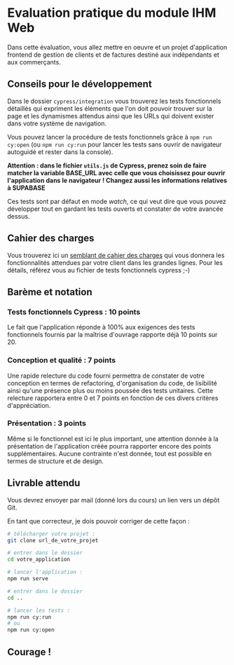 # Evaluation pratique du module IHM Web

Dans cette évaluation, vous allez mettre en oeuvre et un projet d'application frontend de gestion de clients et de factures destiné aux indépendants et aux commerçants.

## Conseils pour le développement

Dans le dossier `cypress/integration` vous trouverez les tests fonctionnels détaillés qui expriment les éléments que l'on doit pouvoir trouver sur la page et les dynamismes attendus ainsi que les URLs qui doivent exister dans votre système de navigation.

Vous pouvez lancer la procédure de tests fonctionnels grâce à `npm run cy:open` (ou `npm run cy:run` pour lancer les tests sans ouvrir de navigateur autoguidé et rester dans la console).

**Attention : dans le fichier `utils.js` de Cypress, prenez soin de faire matcher la variable BASE_URL avec celle que vous choisissez pour ouvrir l'application dans le navigateur ! Changez aussi les informations relatives à SUPABASE**

Ces tests sont par défaut en mode _watch_, ce qui veut dire que vous pouvez développer tout en gardant les tests ouverts et constater de votre avancée dessus.

## Cahier des charges

Vous trouverez ici un [semblant de cahier des charges](./CDC.md) qui vous donnera les fonctionnalités attendues par votre client dans les grandes lignes. Pour les détails, référez vous au fichier de tests fonctionnels cypress ;-)

## Barème et notation

### Tests fonctionnels Cypress : 10 points

Le fait que l'application réponde à 100% aux exigences des tests fonctionnels fournis par la maîtrise d'ouvrage rapporte déjà 10 points sur 20.

### Conception et qualité : 7 points

Une rapide relecture du code fourni permettra de constater de votre conception en termes de refactoring, d'organisation du code, de lisibilité ainsi qu'une présence plus ou moins poussée des tests unitaires. Cette relecture rapportera entre 0 et 7 points en fonction de ces divers critères d'appréciation.

### Présentation : 3 points

Même si le fonctionnel est ici le plus important, une attention donnée à la présentation de l'application créée pourra rapporter encore des points supplémentaires. Aucune contrainte n'est donnée, tout est possible en termes de structure et de design.

## Livrable attendu

Vous devrez envoyer par mail (donné lors du cours) un lien vers un dépôt Git.

En tant que correcteur, je dois pouvoir corriger de cette façon :

```bash
# télécharger votre projet :
git clone url_de_votre_projet

# entrer dans le dossier
cd votre_application

# lancer l'application :
npm run serve

# entrer dans le dossier
cd ..

# lancer les tests :
npm run cy:run
# ou
npm run cy:open
```

## Courage !
